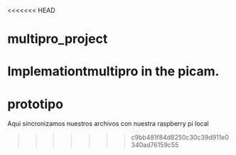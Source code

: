 <<<<<<< HEAD
# multipro_project
Implemationtmultipro in the picam.
=======
# prototipo
Aqui sincronizamos nuestros archivos con nuestra raspberry pi local
>>>>>>> c9bb481f84d8250c30c39d911e0340ad76159c55
